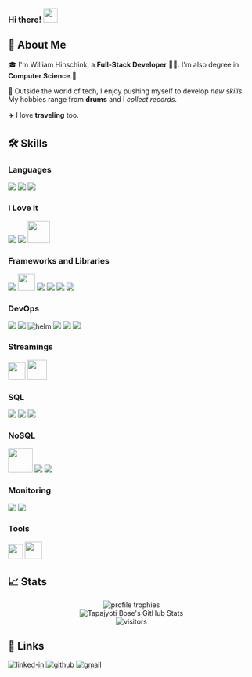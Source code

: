 ### Hi there! <img src="https://media.giphy.com/media/hvRJCLFzcasrR4ia7z/giphy.gif" width="29px" height="29px">

<!--
**WilliamHinschink/WilliamHinschink** is a ✨ _special_ ✨ repository because its `README.md` (this file) appears on your GitHub profile.

Here are some ideas to get you started:

- 🔭 I’m currently working on ...
- 🌱 I’m currently learning ...
- 👯 I’m looking to collaborate on ...
- 🤔 I’m looking for help with ...
- 💬 Ask me about ...
- 📫 How to reach me: ...
- 😄 Pronouns: ...
- ⚡ Fun fact: ...
-->
## 🚀 About Me

🎓 I'm William Hinschink, a **Full-Stack Developer** 👨‍💻. I'm also degree in **Computer Science**.🏅

🥁 Outside the world of tech, I enjoy pushing myself to develop *new skills*. My hobbies range from **drums** and I *collect records*.

✈️ I love **traveling** too.

## 🛠️ Skills

### Languages

<img src="https://img.icons8.com/color/35/000000/java-coffee-cup-logo--v2.png"/> <img src="https://img.icons8.com/color/35/typescript--v2.png"/> <img src="https://img.icons8.com/color/35/golang.png"/>

### I Love it

<img src="https://img.icons8.com/color/35/kotlin.png"/> <img src="https://img.icons8.com/color/35/python.png"/> <img src="https://upload.wikimedia.org/wikipedia/commons/thumb/3/36/Groovy-logo.svg/1200px-Groovy-logo.svg.png" width="45"/>

### Frameworks and Libraries

<img src="https://img.icons8.com/color/35/spring-logo.png"/> <img src="https://seeklogo.com/images/Q/quarkus-logo-C9F006782E-seeklogo.com.png" width="35"/> <img src="https://img.icons8.com/color/35/react-native.png"/> <img src="https://img.icons8.com/fluency/35/flutter.png"/> <img src="https://img.icons8.com/color/35/material-ui.png"/> <img src="https://img.icons8.com/fluency/35/node-js.png"/>

### DevOps

<img src="https://img.icons8.com/color/35/jenkins.png" /> <img src="https://img.icons8.com/color/35/kubernetes.png" /> <img src="https://img.icons8.com/external-bearicons-flat-bearicons/35/external-Helm-navigation-and-maps-bearicons-flat-bearicons.png" alt="helm"/> <img src="https://img.icons8.com/fluency/35/terraform.png"/> <img src="https://img.icons8.com/fluency/35/docker.png"/> <img src="https://img.icons8.com/color/35/gitlab.png"/>

### Streamings

<img src="https://github.com/WilliamHinschink/WilliamHinschink/assets/18005550/1c7382ea-9430-487c-9a6b-d5a64877ba76" width="35"/> <img src="https://cdn.freebiesupply.com/logos/thumbs/2x/rabbitmq-logo.png" width="40"/>

### SQL

<img src="https://img.icons8.com/color/35/oracle-logo.png"/> <img src="https://img.icons8.com/color/35/postgreesql.png"/> <img src="https://img.icons8.com/fluency/35/mysql-logo.png"/>

### NoSQL

<img src="https://download.logo.wine/logo/Apache_Cassandra/Apache_Cassandra-Logo.wine.png" width="50"/> <img src="https://img.icons8.com/color/35/mongodb.png"/> <img src="https://img.icons8.com/color/35/elasticsearch.png"/>

### Monitoring

<img src="https://img.icons8.com/fluency/35/prometheus-app.png"/> <img src="https://img.icons8.com/color/35/grafana.png"/>

### Tools
<img src="https://cdn.icon-icons.com/icons2/2107/PNG/512/file_type_maven_icon_130397.png" width="30"/> <img src="https://cdn.icon-icons.com/icons2/2107/PNG/512/file_type_light_gradle_icon_130462.png" width="35"/>


## 📈 Stats

<div align="center">
    <img src="https://github-profile-trophy.vercel.app/?username=WilliamHinschink&row=1&column=6&margin-h=8&theme=darkhub&count_private=true&margin-w=15&no-frame=true" alt="profile trophies" />
    <br />
    <img src="https://github-readme-stats.vercel.app/api?username=WilliamHinschink&show_icons=true&hide_border=true" alt="Tapajyoti Bose's GitHub Stats">
    <br />
    <img src="https://visitor-badge.laobi.icu/badge?page_id=WilliamHinschink.WilliamHinschink" alt="visitors">
</div>

## 🔗 Links

[![linked-in](https://img.shields.io/badge/Linked_In-0077B5?style=for-the-badge&logo=LinkedIn&logoColor=white)](https://br.linkedin.com/in/william-hinschink-3bb499105)
[![github](https://img.shields.io/badge/GitHub-000000?style=for-the-badge&logo=GitHub&logoColor=white)](https://github.com/WilliamHinschink)
[![gmail](https://img.shields.io/badge/Gmail-D14836?style=for-the-badge&logo=Gmail&logoColor=white)](mailto:https://github.com/WilliamHinschink)
